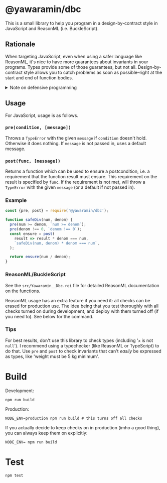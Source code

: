 # @yawaramin/dbc

This is a small library to help you program in a design-by-contract
style in JavaScript and ReasonML (i.e. BuckleScript).

## Rationale

When targeting JavaScript, even when using a safer language like
ReasonML, it's nice to have more guarantees about invariants in your
programs. Types provide some of those guarantees, but not all. Design-by-
contract style allows you to catch problems as soon as possible–right at
the start and end of function bodies.

<details>
<summary>Note on defensive programming</summary>
This may sound like defensive programming–you know, doing checks before
doing anything. It's actually not–DBC is meant to be used only to enforce
_contracts,_ i.e. only at the start and end of public functions. You
wouldn't use it in private functions.

But this note on defensive programming from the excellent
[Cornell CS3110 course](http://www.cs.cornell.edu/courses/cs3110/2019sp/textbook/basics/defensive.html) is worth mentioning here:

> Sometimes programmers worry unnecessarily that defensive programming
> will be too expensive—either in terms of the time it costs them to
> implement the checks initially, or in the run-time costs that will be
> paid in checking assertions. These concerns are far too often
> misplaced. The time and money it costs society to repair faults in
> software suggests that we could all afford to have programs that run a
> little more slowly.
</details>

## Usage

For JavaScript, usage is as follows.

### `pre(condition, [message])`

Throws a `TypeError` with the given `message` if `condition` doesn't
hold. Otherwise it does nothing. If `message` is not passed in, uses a
default message.

### `post(func, [message])`

Returns a function which can be used to ensure a postcondition, i.e. a
requirement that the function result must ensure. This requirement on the
result is specified by `func`. If the requirement is not met, will throw
a `TypeError` with the given `message` (or a default if not passed in).

### Example

```javascript
const {pre, post} = require('@yawaramin/dbc');

function safeDiv(num, denom) {
  pre(num >= denom, `num >= denom`);
  pre(denom !== 0, `denom !== 0`);
  const ensure = post(
    result => result * denom === num,
    `safeDiv(num, denom) * denom === num`,
  );

  return ensure(num / denom);
}
```

### ReasonML/BuckleScript

See the `src/Yawaramin__Dbc.rei` file for detailed ReasonML documentation
on the functions.

ReasonML usage has an extra feature if you need it: all checks can be
erased for production use. The idea being that you test thoroughly with
all checks turned on during development, and deploy with them turned off
(if you need to). See below for the command.

### Tips

For best results, don't use this library to check types (including '`x`
is not `null`'). I recommend using a typechecker (like ReasonML or
TypeScript) to do that. Use `pre` and `post` to check invariants that
can't _easily_ be expressed as types, like 'weight must be 5 kg minimum'.

# Build

Development:

    npm run build

Production:

    NODE_ENV=production npm run build # this turns off all checks

If you actually decide to keep checks on in production (imho a good
thing), you can always keep them on explicitly:

    NODE_ENV= npm run build

# Test

    npm test

